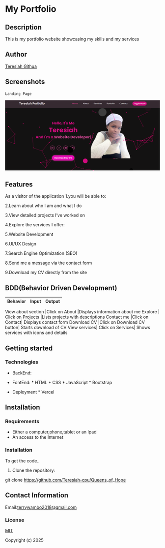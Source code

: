 # My Portfolio

## Description
This is my portfolio website showcasing my skills and my services

## Author

[Teresiah Githua](https://github.com/Teresiah-cpu)


## Screenshots

```
Landing Page
```

<img src="files\images\website_screenshot.png">



## Features

As a visitor of the application 
1.you will be able to:

2.Learn about who I am and what I do

3.View detailed projects I’ve worked on

4.Explore the services I offer:

5.Website Development

6.UI/UX Design

7.Search Engine Optimization (SEO)

8.Send me a message via the contact form

9.Download my CV directly from the site

## BDD(Behavior Driven Development)
| Behavior            | Input                         | Output                        | 
| ------------------- | ----------------------------- | ----------------------------- | 

View about section	|Click on About	|Displays information about me
Explore |	Click on Projects	|Lists projects with descriptions
Contact me	|Click on Contact|	Displays contact form
Download CV	|Click on Download CV button|	Starts download of CV
View services|	Click on Services|	Shows services with icons and details


## Getting started
 
### Technologies
* BackEnd:
     
* FontEnd:
      * HTML
      * CSS
      * JavaScript
      * Bootstrap

* Deployment
      * Vercel 



## Installation
### Requirements

* Either a computer,phone,tablet or an Ipad
* An access to the Internet


### Installation
To get the code..

1. Clone the repository:
  
  git clone https://github.com/Teresiah-cpu/Queens_of_Hope






## Contact Information
Email:terrywambo2018@gmail.com

### License

[MIT](license)

Copyright (c) 2025